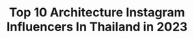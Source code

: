 ---
title: Top 10 Architecture Instagram Influencers In Thailand in 2023
description: >-
  Find top architecture Instagram influencers in Thailand in 2023. Most popular hashtags: #thailand #bangkok #architecture #travel.
platform: Instagram
hits: 8
text_top: Discover the best Instagram profiles on inBeat.
text_bottom: inBeat aggregates 8 Instagram influencers like this in Thailand for you to pitch.
profiles:
  - username: "chaanviid"
    fullname: >-
      CC
    bio: >-
      ❤ Architecture • Minimal • Creative 📷 Samsung Galaxy S20+ & Note20 🇹🇭 Made in Bangkok
    location: "Thailand"
    followers: 28175
    engagement: 136
    commentsToLikes: 0.036359
    id: ck5hhj3sn8hql0i11ual2bcue
    verified: false
    hashtags: "#teamgalaxy, #brightnight, #seeyourworlddifferrently, #galaxys20th"
  - username: "jinnychotivichit"
    fullname: >-
      Jinny Aimsiga Chotivichit
    bio: >-
      Work line : jinnychotivichit ♡shrewsbury int school ♡chula architecture 🥂@finedineonly 👙@tannedstore 🎹 #jinnyspiano
    location: "Thailand"
    followers: 432625
    engagement: 89
    commentsToLikes: 0.006171
    id: ck0ueruw3m0o60i19qfgdb35l
    verified: true
    hashtags: "#flawlessfaceth, #bentayga, #jinnyscookin, #myabsoluelife"
  - username: "pearnattatida"
    fullname: >-
      PEAR.
    bio: >-
      Architecture Chulalongkorn For work: ‭082-222-3619 (K.Bee) Line: @about.work42 Youtube: Walk Away หนีแม่เที่ยว
    location: "Thailand"
    followers: 178707
    engagement: 131
    commentsToLikes: 0.001674
    id: ck13cbdvnzion0i19izrsy2n9
    verified: true
    hashtags: "#trypomelo, #pacificagroup, #change2561, #amarintv34"
  - username: "buroolescheeren"
    fullname: >-
      Buro Ole Scheeren
    bio: >-
      Architecture. Design. Research. Urbanism. Culture. Connectivity. Based in Berlin, Hong Kong, London, Beijing and Bangkok.
    location: "Thailand"
    followers: 19218
    engagement: 418
    commentsToLikes: 0.006032
    id: ck15q42930zvj0i19eiwss9dn
    verified: false
    hashtags: "#publicrealm, #gac, #singapore, #skyscraper"
  - username: "tak__photography"
    fullname: >-
      This.is.Me
    bio: >-
      Bangkok, Thailand 🇹🇭 Do it from love not for love..🖤 All photos taken by me.. 📷Canon 📱iPhone Unfollow = Unfollow
    location: "Thailand"
    followers: 7477
    engagement: 1155
    commentsToLikes: 0.065059
    id: ck8tbl6o7w2zo0j78izzbfynn
    verified: false
    hashtags: "#flowers, #great, #sealovers, #life"
  - username: "wandering_italiangirl"
    fullname: >-
      ℬlasiℬlasetti gℴ tℴ...🌍
    bio: >-
      • ℂ𝕠𝕟𝕥𝕖𝕟𝕥 𝕔𝕣𝕖𝕒𝕥𝕠𝕣 & ℍ𝕠𝕥𝕖𝕝 𝕣𝕖𝕧𝕚𝕖𝕨𝕖𝕣 • 𝟛𝟝 𝕔𝕠𝕦𝕟𝕥𝕣𝕚𝕖𝕤 • 𝔹𝕒𝕤𝕖𝕕 𝕚𝕟 ℝ𝕠𝕞𝕖 ~ 𝕀𝕥𝕒𝕝𝕪 • ℕ𝕚𝕜𝕠𝕟 𝔻𝟛𝟙𝟘𝟘 | 𝔾𝕠ℙ𝕣𝕠 ℍ𝕖𝕣𝕠𝟟 | 𝔻𝕣𝕠𝕟𝕖 𝔻𝕁𝕀 𝕄𝕒𝕧𝕚𝕔 𝔸𝕚𝕣
    location: "Thailand"
    followers: 13571
    engagement: 615
    commentsToLikes: 0.052736
    id: ck9hbnf54hmbc0j78290xz4dd
    verified: false
    hashtags: "#passportready, #findyouradventure, #couplestyle, #letthemexplore"
  - username: "gypsypianist"
    fullname: >-
      ❤︎🅖🅨🅟🅢🅨ⓅⒾⒶⓃⒾⓈⓉ❤︎PLOY
    bio: >-
      📸all pнoтoѕ arə мιnə @poco_punk @alter_native_folks ❤︎ #gypsypianist DM for work Admin @thailandspirit
    location: "Thailand"
    followers: 23418
    engagement: 419
    commentsToLikes: 0.170359
    id: ck8tdtruk4qnr0j78xygp621h
    verified: false
    hashtags: "#cyberpunk, #moody, #streetphotography, #urbanphotography"
  - username: "lllouis"
    fullname: >-
      Suppachai V.
    bio: >-
      @lllouis #lllouissketch urban sketcher🏃🏻 ✉lllouistacu@gmail.com
    location: "Thailand"
    followers: 29080
    engagement: 164
    commentsToLikes: 0.007193
    id: ck9woyx6c732s0j78rr8sakjw
    verified: false
    hashtags: "#illustration, #lineandwash, #watercolorsketch, #digitalillustration"
---